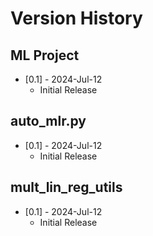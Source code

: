 # Version History

## ML Project

* [0.1] - 2024-Jul-12
    * Initial Release

## auto_mlr.py

* [0.1] - 2024-Jul-12
    * Initial Release

## mult_lin_reg_utils

* [0.1] - 2024-Jul-12
    * Initial Release